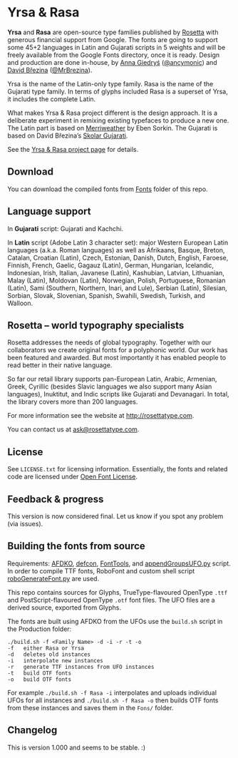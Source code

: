 # Yrsa & Rasa

**Yrsa** and **Rasa** are open-source type families published by [Rosetta](https://rosettatype.com) with generous financial support from Google. The fonts are going to support some 45+2 languages in Latin and Gujarati scripts in 5 weights and will be freely available from the Google Fonts directory, once it is ready. Design and production are done in-house, by [Anna Giedryś](http://ancymonic.com) ([@ancymonic](http://github.com/ancymonic)) and [David Březina](http://davi.cz) ([@MrBrezina](http://github.com/MrBrezina)).

Yrsa is the name of the Latin-only type family. Rasa is the name of the Gujarati type family. In terms of glyphs included Rasa is a superset of Yrsa, it includes the complete Latin.

What makes Yrsa & Rasa project different is the design approach. It is a deliberate experiment in remixing existing typefaces to produce a new one. The Latin part is based on [Merriweather](http://sorkintype.com/fonts.html#mw) by Eben Sorkin. The Gujarati is based on David Březina’s [Skolar Gujarati](https://www.rosettatype.com/Skolar#gujarati).

See the [Yrsa & Rasa project page](http://github.rosettatype.com/yrsa) for details.


## Download

You can download the compiled fonts from [Fonts](https://github.com/rosettatype/yrsa/tree/master/Fonts) folder of this repo.


## Language support

In **Gujarati** script: Gujarati and Kachchi.

In **Latin** script (Adobe Latin 3 character set): major Western European Latin languages (a.k.a. Roman languages) as well as Afrikaans, Basque, Breton, Catalan, Croatian (Latin), Czech, Estonian, Danish, Dutch, English, Faroese, Finnish, French, Gaelic, Gagauz (Latin), German, Hungarian, Icelandic, Indonesian, Irish, Italian, Javanese (Latin), Kashubian, Latvian, Lithuanian, Malay (Latin), Moldovan (Latin), Norwegian, Polish, Portuguese, Romanian (Latin), Sami (Southern, Northern, Inari, and Lule), Serbian (Latin), Silesian, Sorbian, Slovak, Slovenian, Spanish, Swahili, Swedish, Turkish, and Walloon.


## Rosetta – world typography specialists

Rosetta addresses the needs of global typography. Together with our collaborators we create original fonts for a polyphonic world. Our work has been featured and awarded. But most importantly it has enabled people to read better in their native language.

So far our retail library supports pan-European Latin, Arabic, Armenian, Greek, Cyrillic (besides Slavic languages we also support many Asian languages), Inuktitut, and Indic scripts like Gujarati and Devanagari. In total, the library covers more than 200 languages.

For more information see the website at http://rosettatype.com.

You can contact us at <ask@rosettatype.com>.


## License

See `LICENSE.txt` for licensing information. Essentially, the fonts and related code are licensed under [Open Font License](http://scripts.sil.org/OFL).


## Feedback & progress

This version is now considered final. Let us know if you spot any problem (via issues).


## Building the fonts from source

Requirements: [AFDKO](https://github.com/adobe-type-tools/afdko), [defcon](https://github.com/typesupply/defcon), [FontTools](https://github.com/behdad/fonttools), and [appendGroupsUFO.py](https://github.com/rosettatype/Post-production-scripts) script. In order to compile TTF fonts, RoboFont and custom shell script [roboGenerateFont.py](https://github.com/rosettatype/Post-production-scripts) are used.

This repo contains sources for Glyphs, TrueType-flavoured OpenType `.ttf` and PostScript-flavoured OpenType `.otf` font files. The UFO files are a derived source, exported from Glyphs. 

The fonts are built using AFDKO from the UFOs use the `build.sh` script in the Production folder:

```
./build.sh -f <Family Name> -d -i -r -t -o
-f   either Rasa or Yrsa
-d   deletes old instances
-i   interpolate new instances
-r   generate TTF instances from UFO instances
-t   build OTF fonts
-o   build OTF fonts
```

For example `./build.sh -f Rasa -i` interpolates and uploads individual UFOs for all instances and `./build.sh -f Rasa -o` then builds OTF fonts from these instances and saves them in the `Fons/` folder.


## Changelog

This is version 1.000 and seems to be stable. :)




